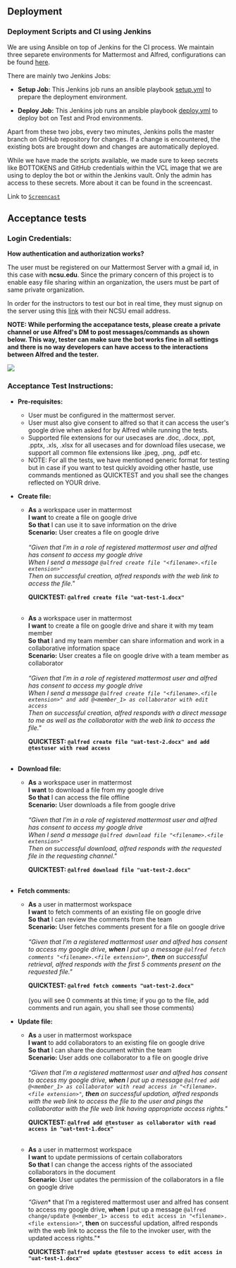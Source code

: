 ## Deployment

### Deployment Scripts and CI using Jenkins

We are using Ansible on top of Jenkins for the CI process. We maintain three separete environments for Mattermost and Alfred, configurations can be found [here](https://github.ncsu.edu/csc510-fall2019/CSC510-9/tree/master/config).

There are mainly two Jenkins Jobs:

* **Setup Job:** This Jenkins job runs an ansible playbook [setup.yml](https://github.ncsu.edu/csc510-fall2019/CSC510-9/blob/master/alfred-scripts/setup.yml) to prepare the deployment environment.

* **Deploy Job:** This Jenkins job runs an ansible playbook [deploy.yml](https://github.ncsu.edu/csc510-fall2019/CSC510-9/blob/master/alfred-scripts/deploy.yml) to deploy bot on Test and Prod environments.

Apart from these two jobs, every two minutes, Jenkins polls the master branch on GitHub repository for changes. If a change is encountered, the existing bots are brought down and changes are automatically deployed.

While we have made the scripts available, we made sure to keep secrets like BOTTOKENS and GitHub credentials within the VCL image that we are using to deploy the bot or within the Jenkins vault. Only the admin has access to these secrets. More about it can be found in the screencast.

Link to [`Screencast`](https://drive.google.com/file/d/1dMQIJ_WIPiX-oXSVt5A9f7ofmdo5z3DH/view?usp=sharing)

## Acceptance tests

### Login Credentials:

**How authentication and authorization works?** <br> 

The user must be registered on our Mattermost Server with a gmail id, in this case with **ncsu.edu**. Since the primary concern of this project is to enable easy file sharing within an organization, the users must be part of same private organization. <br>

In order for the instructors to test our bot in real time, they must signup on the server using this [link](https://mattermost-csc510-9-test.herokuapp.com/signup_user_complete/?id=ykxytjtzjbr8uqkze3us8pagfh) with their NCSU email address.

**NOTE: While performing the accepatance tests, please create a private channel or use Alfred's DM to post messages/commands as shown below. This way, tester can make sure the bot works fine in all settings and there is no way developers can have access to the interactions between Alfred and the tester.**

![](https://github.ncsu.edu/csc510-fall2019/CSC510-9/blob/master/img/uat.png)

### Acceptance Test Instructions:

* **Pre-requisites:**
   * User must be configured in the mattermost server.
   * User must also give consent to alfred so that it can access the user's google drive when asked for by Alfred while running the tests.
   * Supported file extensions for our usecases are .doc, .docx, .ppt, .pptx, .xls, .xlsx for all usecases and for download files usecase, we support all common file extensions like .jpeg, .png, .pdf etc.
   * NOTE: For all the tests, we have mentioned generic format for testing but in case if you want to test quickly avoiding other hastle, use commands mentioned as QUICKTEST and you shall see the changes reflected on YOUR drive.

* **Create file:**
   * **As** a workspace user in mattermost</br>
     **I want** to create a file on google drive<br>
     **So that** I can use it to save information on the drive<br>
     **Scenario:** User creates a file on google drive<br><br>
     *“Given that I’m in a role of registered mattermost user and alfred has consent to access my google drive<br>
     When I send a message ```@alfred create file "<filename>.<file extension>"```<br>
     Then on successful creation, alfred responds with the web link to access the file."*<br>
     
     **QUICKTEST: ```@alfred create file "uat-test-1.docx"```<br><br>**
     
   * **As** a workspace user in mattermost</br>
     **I want** to create a file on google drive and share it with my team member<br>
     **So that** I and my team member can share information and work in a collaborative information space<br>
     **Scenario:** User creates a file on google drive with a team member as collaborator<br><br>
     *“Given that I’m in a role of registered mattermost user and alfred has consent to access my google drive<br>
     When I send a message ```@alfred create file "<filename>.<file extension>" and add @<member_1> as collaborator with edit access```<br>
     Then on successful creation, alfred responds with a direct message to me as well as the collaborator with the web link to      access the file."*<br>
     
     **QUICKTEST: ```@alfred create file "uat-test-2.docx" and add @testuser with read access```<br><br>**
     
* **Download file:**
   * **As** a workspace user in mattermost</br>
     **I want** to download a file from my google drive<br>
     **So that** I can access the file offline<br>
     **Scenario:** User downloads a file from google drive<br><br>
     *“Given that I’m in a role of registered mattermost user and alfred has consent to access my google drive<br>
     When I send a message ```@alfred download file "<filename>.<file extension>"```<br>
     Then on successful download, alfred responds with the requested file in the requesting channel."*<br>
     
     **QUICKTEST: ```@alfred download file "uat-test-2.docx"```<br><br>**
     
* **Fetch comments:**
   * **As** a user in mattermost workspace</br>
   **I want** to fetch comments of an existing file on google drive</br>
   **So that** I can review the comments from the team<br>
   **Scenario:** User fetches comments present for a file on google drive<br></br>
   *“Given that I’m a registered mattermost user and alfred has consent to access my google drive, **when** I put up a      message ```@alfred fetch comments "<filename>.<file extension>"```, **then** on successful retrieval, alfred responds with the first 5 comments present on the requested file."*<br>
     
     **QUICKTEST: ```@alfred fetch comments "uat-test-2.docx"```<br><br>** (you will see 0 comments at this time; if you go to the file, add comments and run again, you shall see those comments)
     
* **Update file:**
   * **As** a user in mattermost workspace</br>
   **I want** to add collaborators to an existing file on google drive</br>
   **So that** I can share the document within the team<br>
   **Scenario:** User adds one collaborator to a file on google drive</br></br>
   *“Given that I’m a registered mattermost user and alfred has consent to access my google drive, **when** I put up a      message ```@alfred add @<member_1> as collaborator with read access in "<filename>.<file extension>"```, **then** on                successful updation, alfred responds with the web link to access the file to the user and pings the collaborator with the file web link having appropriate access rights."*<br>
     
     **QUICKTEST: ```@alfred add @testuser as collaborator with read access in "uat-test-1.docx"```<br><br>**
     
    * **As** a user in mattermost workspace</br>
    **I want** to update permissions of certain collaborators</br>
    **So that** I can change the access rights of the associated collaborators in the document<br>
    **Scenario:** User updates the permission of the collaborators in a file on google drive<br><br>
    *“Given** that I’m a registered mattermost user and alfred has consent to access my google drive, **when** I put up a      message ```@alfred change/update @<member_1> access to edit access in "<filename>.<file extension>"```, **then** on                successful updation, alfred responds with the web link to access the file to the invoker user, with the updated access rights."*<br>
     
      **QUICKTEST: ```@alfred update @testuser access to edit access in "uat-test-1.docx"```<br><br>**
